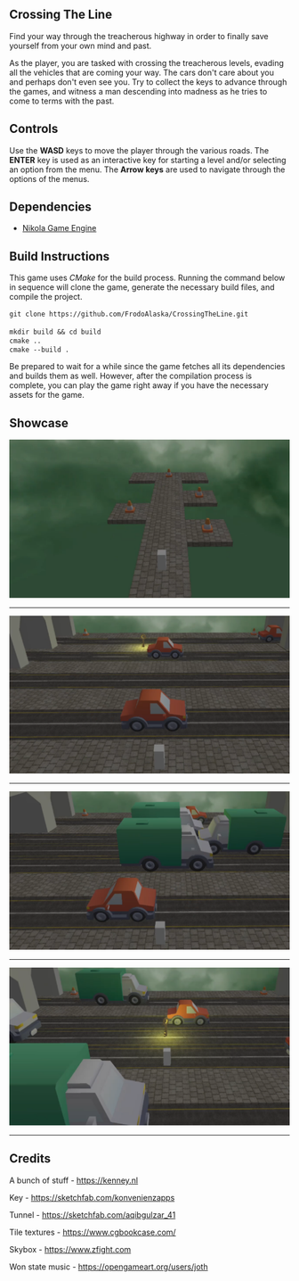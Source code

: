 ## Crossing The Line

Find your way through the treacherous highway in order to finally save yourself from your own mind and past.

As the player, you are tasked with crossing the treacherous levels, evading all the vehicles that are coming your way. The cars don't care about you and perhaps don't even see you. Try to collect the keys to advance through the games, and witness a man descending into madness as he tries to come to terms with the past.

## Controls 

Use the **WASD** keys to move the player through the various roads. The **ENTER** key is used as an interactive key for starting a level and/or selecting an option from the menu. The **Arrow keys** are used to navigate through the options of the menus.

## Dependencies 

- [Nikola Game Engine](https://github.com/FrodoAlaska/Nikola.git)

## Build Instructions

This game uses _CMake_ for the build process. Running the command below in sequence will clone the game, generate the necessary build files, and compile the project.

```
git clone https://github.com/FrodoAlaska/CrossingTheLine.git

mkdir build && cd build
cmake ..
cmake --build .
```

Be prepared to wait for a while since the game fetches all its dependencies and builds them as well. However, after the compilation process is complete, you can play the game right away if you have the necessary assets for the game.

## Showcase 

![Screenshot](https://github.com/FrodoAlaska/CrossingTheLine/blob/master/assets/screenshot_1.png) 

---

![Screenshot](https://github.com/FrodoAlaska/CrossingTheLine/blob/master/assets/screenshot_2.png) 

---
![Screenshot](https://github.com/FrodoAlaska/CrossingTheLine/blob/master/assets/screenshot_3.png) 

---

![Screenshot](https://github.com/FrodoAlaska/CrossingTheLine/blob/master/assets/screenshot_4.png) 

---

## Credits 

A bunch of stuff - https://kenney.nl 

Key - https://sketchfab.com/konvenienzapps

Tunnel - https://sketchfab.com/aqibgulzar_41

Tile textures - https://www.cgbookcase.com/

Skybox - https://www.zfight.com

Won state music - https://opengameart.org/users/joth
